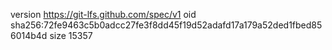 version https://git-lfs.github.com/spec/v1
oid sha256:72fe9463c5b0adcc27fe3f8dd45f19d52adafd17a179a52ded1fbed856014b4d
size 15357
